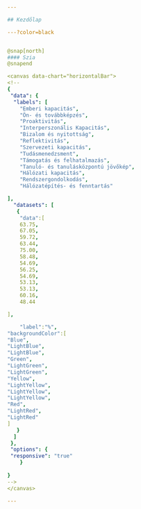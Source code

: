 ```yaml
---

## Kezdőlap

---?color=black


@snap[north]
#### Szia
@snapend

<canvas data-chart="horizontalBar">
<!-- 
{
 "data": {
  "labels": [
	"Emberi kapacitás",
	"Ön- és továbbképzés",
	"Proaktivitás",
	"Interperszonális Kapacitás",
	"Bizalom és nyitottság",
	"Reflektivitás",
	"Szervezeti kapacitás",
	"Tudásmenedzsment",
	"Támogatás és felhatalmazás",
	"Tanuló- és tanulásközpontú jövőkép",
	"Hálózati kapacitás",
	"Rendszergondolkodás",
	"Hálózatépítés- és fenntartás"

],
  "datasets": [
   {
    "data":[
	63.75,
	67.05,
	59.72,
	63.44,
	75.00,
	58.48,
	54.69,
	56.25,
	54.69,
	53.13,
	53.13,
	60.16,
	48.44

],

    "label":"%",
"backgroundColor":[
"Blue",
"LightBlue",
"LightBlue",
"Green",
"LightGreen",
"LightGreen",
"Yellow",
"LightYellow",
"LightYellow",
"LightYellow",
"Red",
"LightRed",
"LightRed"
]
   }
  ]
 }, 
 "options": {
 "responsive": "true"
    }
 
}
-->
</canvas>

---
```

